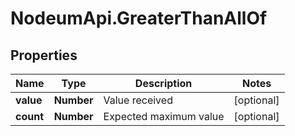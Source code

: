 # NodeumApi.GreaterThanAllOf

## Properties

Name | Type | Description | Notes
------------ | ------------- | ------------- | -------------
**value** | **Number** | Value received | [optional] 
**count** | **Number** | Expected maximum value | [optional] 


